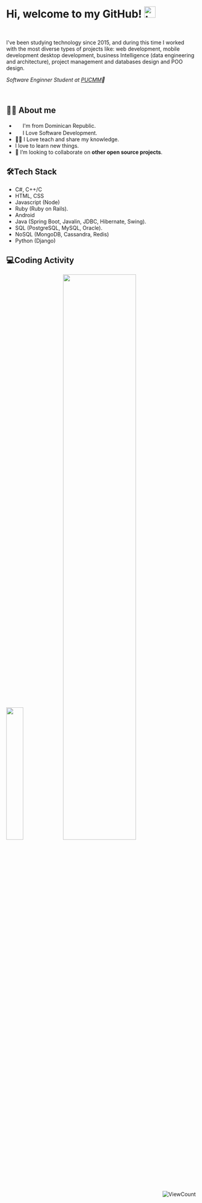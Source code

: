 <!--
### Hi there 👋

**domielias/domielias** is a ✨ _special_ ✨ repository because its `README.md` (this file) appears on your GitHub profile.

Here are some ideas to get you started:

- 🔭 I’m currently working on ...
- 🌱 I’m currently learning ...
- 👯 I’m looking to collaborate on ...
- 🤔 I’m looking for help with ...
- 💬 Ask me about ...
- 📫 How to reach me: ...
- 😄 Pronouns: ...
- ⚡ Fun fact: ...
-->
# Hi, welcome to my GitHub! <img width="30" src="https://emojis.slackmojis.com/emojis/images/1577982316/7421/typingcat.gif?1577982316" alt="typingcat" />
<br>

I've been studying technology since 2015, and during this time I worked with the most diverse types of projects like: web development, mobile development desktop development, business Intelligence (data engineering and architecture), project management and databases design and POO design. 


*Software Enginner Student at [PUCMM](https://www.pucmm.edu.do/)🏢*

<br>

## 👩‍💻 About me
* <img width="16" src="https://upload.wikimedia.org/wikipedia/commons/thumb/9/9f/Flag_of_the_Dominican_Republic.svg/1200px-Flag_of_the_Dominican_Republic.svg.png" /> I'm from Dominican Republic.
* <img width="16" src="https://about.gitlab.com/images/blogimages/GitLab-Dev.png" alt="" /> I Love Software Development.
* 👩‍🏫 I Love teach and share my knowledge.
* I love to learn new things.
* 👯 I’m looking to collaborate on **other open source projects**.


## 🛠️Tech Stack
* C#, C++/C
* HTML, CSS
* Javascript (Node)
* Ruby (Ruby on Rails).
* Android
* Java (Spring Boot, Javalin, JDBC, Hibernate, Swing).
* SQL (PostgreSQL, MySQL, Oracle).
* NoSQL (MongoDB, Cassandra, Redis)
* Python (Django)
    

## 💻Coding Activity

<img src="https://github-readme-stats.vercel.app/api/top-langs/?username=domielias&theme=dark" width="30%" /><img src="https://github-readme-stats.vercel.app/api?username=domielias&theme=dark" width="62%" />
<br>
    

<div align="right">
  
![ViewCount](https://views.whatilearened.today/views/github/domielias/domielias.svg)
